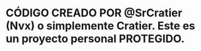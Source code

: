 # CÓDIGO CREADO POR @SrCratier (Nvx) o simplemente Cratier. Este es un proyecto personal PROTEGIDO.
